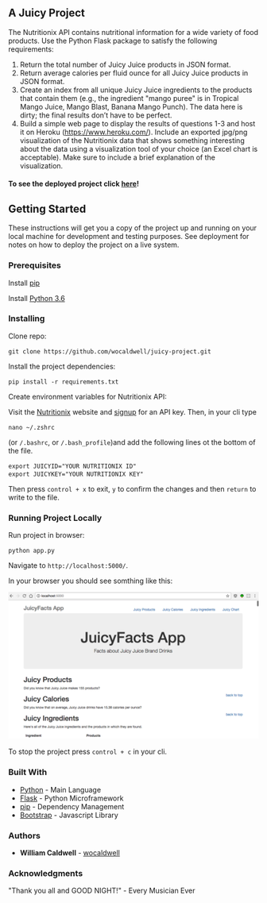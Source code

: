 ## A Juicy Project
The Nutritionix API contains nutritional information for a wide variety of food products. Use the Python Flask package to satisfy the following requirements:

1. Return the total number of Juicy Juice products in JSON format.
2. Return average calories per fluid ounce for all Juicy Juice products in JSON format.
3. Create an index from all unique Juicy Juice ingredients to the products that contain them (e.g., the ingredient "mango puree" is in Tropical Mango Juice, Mango Blast, Banana Mango Punch). The data here is dirty; the final results don’t have to be perfect.
4. Build a simple web page to display the results of questions 1-3 and host it on Heroku (https://www.heroku.com/).  Include an exported jpg/png visualization of the Nutritionix data that shows something interesting about the data using a  visualization tool of your choice (an Excel chart is acceptable).  Make sure to include a brief explanation of the visualization.

#### To see the deployed project click [here]()!

## Getting Started

These instructions will get you a copy of the project up and running on your local machine for development and testing purposes. See deployment for notes on how to deploy the project on a live system.

### Prerequisites
Install [pip](https://packaging.python.org/installing/)

Install [Python 3.6](https://www.python.org/downloads/)

### Installing
Clone repo:

```
git clone https://github.com/wocaldwell/juicy-project.git
```
Install the project dependencies:

```
pip install -r requirements.txt
```

Create environment variables for Nutritionix API:

Visit the [Nutritionix](https://developer.nutritionix.com/) website and [signup](https://developer.nutritionix.com/signup) for an API key. Then, in your cli type
```
nano ~/.zshrc
```
(or `/.bashrc`, or `/.bash_profile`)and add the following lines ot the bottom of the file.
```
export JUICYID="YOUR NUTRITIONIX ID"
export JUICYKEY="YOUR NUTRITIONIX KEY"
```
Then press `control + x` to exit, `y` to confirm the changes and then `return` to write to the file.


### Running Project Locally
Run project in browser:

```
python app.py
```
Navigate to `http://localhost:5000/`.

In your browser you should see somthing like this:

![screenshot](assets/juicy_screenshot.png?raw=true)

To stop the project press `control + c` in your cli.

### Built With

* [Python](http://www.dropwizard.io/1.0.2/docs/) - Main Language
* [Flask](http://flask.pocoo.org/) - Python Microframework
* [pip](https://maven.apache.org/) - Dependency Management
* [Bootstrap](http://getbootstrap.com/) - Javascript Library


### Authors

* **William Caldwell** - [wocaldwell](https://github.com/wocaldwell)

### Acknowledgments
"Thank you all and GOOD NIGHT!" - Every Musician Ever
